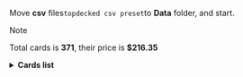 Move <b>csv</b> files```topdecked csv preset```to <b>Data</b> folder, and start.

> [!NOTE]
> Total cards is <b>371</b>, their price is <b>$216.35</b>

<details>
  <summary><b>Cards list</b></summary>

<ul>
 <li> $0.11 <a href="https://scryfall.com/card//afr/274">Mountain</a> - foil (1)</li>
 <li> $0.71 <a href="https://scryfall.com/card//khm/397">Mountain</a> - foil (1)</li>
 <li> $0.11 <a href="https://scryfall.com/card//afr/276">Mountain</a> - foil (1)</li>
 <li> $0.17 <a href="https://scryfall.com/card//thb/285">Mountain</a> - foil (1)</li>
 <li> $0.13 <a href="https://scryfall.com/card//mid/383">Mountain</a> - foil (1)</li>
 <li> $0.13 <a href="https://scryfall.com/card//afr/275">Mountain</a> - foil (1)</li>
 <li> $0.09 <a href="https://scryfall.com/card//afr/277">Mountain</a> - foil (1)</li>
 <li> $0.14 <a href="https://scryfall.com/card//thb/284">Mountain</a> - foil (1)</li>
 <li> $0.06 <a href="https://scryfall.com/card//afr/310">Rimeshield Frost Giant</a> - foil (1)</li>
 <li> $0.11 <a href="https://scryfall.com/card//mid/244">Sunrise Cavalier</a> - foil (1)</li>
 <li> $0.17 <a href="https://scryfall.com/card//mid/261">Evolving Wilds</a> - foil (1)</li>
 <li> $0.10 <a href="https://scryfall.com/card//mid/380">Plains</a> - foil (1)</li>
 <li> $0.22 <a href="https://scryfall.com/card//thb/279">Plains</a> - foil (1)</li>
 <li> $0.09 <a href="https://scryfall.com/card//afr/262">Plains</a> - foil (1)</li>
 <li> $0.09 <a href="https://scryfall.com/card//afr/264">Plains</a> - foil (1)</li>
 <li> $0.32 <a href="https://scryfall.com/card//khm/394">Plains</a> - foil (1)</li>
 <li> $0.20 <a href="https://scryfall.com/card//thb/278">Plains</a> - foil (1)</li>
 <li> $0.13 <a href="https://scryfall.com/card//afr/265">Plains</a> - foil (1)</li>
 <li> $0.10 <a href="https://scryfall.com/card//afr/263">Plains</a> - foil (1)</li>
 <li> $0.18 <a href="https://scryfall.com/card//afr/117">Reaper's Talisman</a> - foil (1)</li>
 <li> $0.10 <a href="https://scryfall.com/card//mid/384">Forest</a> - foil (1)</li>
 <li> $0.08 <a href="https://scryfall.com/card//thb/286">Forest</a> - foil (1)</li>
 <li> $0.19 <a href="https://scryfall.com/card//thb/287">Forest</a> - foil (1)</li>
 <li> $0.13 <a href="https://scryfall.com/card//afr/278">Forest</a> - foil (1)</li>
 <li> $0.13 <a href="https://scryfall.com/card//afr/280">Forest</a> - foil (1)</li>
 <li> $0.46 <a href="https://scryfall.com/card//mid/277">Forest</a> - foil (1)</li>
 <li> $0.10 <a href="https://scryfall.com/card//afr/279">Forest</a> - foil (1)</li>
 <li> $0.16 <a href="https://scryfall.com/card//afr/281">Forest</a> - foil (1)</li>
 <li> $0.73 <a href="https://scryfall.com/card//khm/398">Forest</a> - foil (1)</li>
 <li> $0.61 <a href="https://scryfall.com/card//ddr/36">Ob Nixilis Reignited</a> - foil (1)</li>
 <li> $0.11 <a href="https://scryfall.com/card//afr/268">Island</a> - foil (1)</li>
 <li> $0.62 <a href="https://scryfall.com/card//khm/395">Island</a> - foil (1)</li>
 <li> $0.09 <a href="https://scryfall.com/card//afr/269">Island</a> - foil (1)</li>
 <li> $0.19 <a href="https://scryfall.com/card//thb/281">Island</a> - foil (1)</li>
 <li> $0.09 <a href="https://scryfall.com/card//mid/381">Island</a> - foil (1)</li>
 <li> $0.10 <a href="https://scryfall.com/card//afr/267">Island</a> - foil (1)</li>
 <li> $0.13 <a href="https://scryfall.com/card//afr/266">Island</a> - foil (1)</li>
 <li> $0.17 <a href="https://scryfall.com/card//thb/280">Island</a> - foil (1)</li>
 <li> $0.13 <a href="https://scryfall.com/card//khm/321">Aegar, the Freezing Flame</a> - foil (1)</li>
 <li> $0.12 <a href="https://scryfall.com/card//afr/272">Swamp</a> - foil (1)</li>
 <li> $0.09 <a href="https://scryfall.com/card//afr/270">Swamp</a> - foil (1)</li>
 <li> $2.15 <a href="https://scryfall.com/card//thb/252">Swamp</a> - foil (1)</li>
 <li> $0.13 <a href="https://scryfall.com/card//mid/382">Swamp</a> - foil (1)</li>
 <li> $0.12 <a href="https://scryfall.com/card//afr/271">Swamp</a> - foil (1)</li>
 <li> $0.13 <a href="https://scryfall.com/card//afr/273">Swamp</a> - foil (1)</li>
 <li> $0.20 <a href="https://scryfall.com/card//thb/283">Swamp</a> - foil (1)</li>
 <li> $0.89 <a href="https://scryfall.com/card//mid/273">Swamp</a> - foil (1)</li>
 <li> $0.46 <a href="https://scryfall.com/card//khm/396">Swamp</a> - foil (1)</li>
 <li> $0.12 <a href="https://scryfall.com/card//thb/282">Swamp</a> - foil (1)</li>
 <li> $0.02 <a href="https://scryfall.com/card//mom/195">Iridescent Blademaster</a> - foil (1)</li>
 <li> $0.09 <a href="https://scryfall.com/card//khm/8">Divine Gambit</a> - foil (1)</li>
 <li> $0.38 <a href="https://scryfall.com/card//afr/228">Monk Class</a> - foil (1)</li>
 <li> $0.01 <a href="https://scryfall.com/card//mid/22">Gavony Trapper</a> - foil (1)</li>
 <li> $1.02 <a href="https://scryfall.com/card//neo/472">Thundering Raiju</a> - foil (1)</li>
 <li> $0.08 <a href="https://scryfall.com/card//mid/299">Burly Breaker // Dire-Strain Demolisher</a> - foil (1)</li>
 <li> $2.83 <a href="https://scryfall.com/card//vow/46">Welcoming Vampire</a> - foil (1)</li>
 <li> $2.87 <a href="https://scryfall.com/card//ddr/1">Nissa, Voice of Zendikar</a> - foil (1)</li>
 <li> $0.13 <a href="https://scryfall.com/card//mid/63">Mysterious Tome // Chilling Chronicle</a> - foil (1)</li>
 <li> $0.01 <a href="https://scryfall.com/card//mid/132">Burn the Accursed</a> - foil (1)</li>
 <li> $0.07 <a href="https://scryfall.com/card//afr/46">Arcane Investigator</a> - foil (1)</li>
 <li> $0.05 <a href="https://scryfall.com/card//khm/157">Tuskeri Firewalker</a> - foil (1)</li>
 <li> $0.13 <a href="https://scryfall.com/card//thb/263">Tymaret, Chosen from Death</a> - foil (1)</li>
 <li> $0.29 <a href="https://scryfall.com/card//mid/386">Triskaidekaphile</a> - foil (1)</li>
 <li> $0.46 <a href="https://scryfall.com/card//thb/352">Arasta of the Endless Web</a> - foil (1)</li>
 <li> $0.05 <a href="https://scryfall.com/card//khm/87">Draugr Recruiter</a> - foil (1)</li>
 <li> $0.43 <a href="https://scryfall.com/card//afr/375">Forsworn Paladin</a> - foil (1)</li>
 <li> $0.79 <a href="https://scryfall.com/card//khm/400">Reflections of Littjara</a> - foil (1)</li>
 <li> $0.19 <a href="https://scryfall.com/card//afr/397">Treasure Chest</a> - foil (1)</li>
 <li> $0.06 <a href="https://scryfall.com/card//mid/118">Olivia's Midnight Ambush</a> - foil (1)</li>
 <li> $2.26 <a href="https://scryfall.com/card//sta/56">Regrowth</a> - foil (1)</li>
 <li> $0.02 <a href="https://scryfall.com/card//mid/84">Arrogant Outlaw</a> - foil (1)</li>
 <li> $0.02 <a href="https://scryfall.com/card//afr/45">Air-Cult Elemental</a> - foil (1)</li>
 <li> $0.58 <a href="https://scryfall.com/card//thb/121">Underworld Dreams</a> - nonfoil (1)</li>
 <li> $0.06 <a href="https://scryfall.com/card//khm/36">Valkyrie's Sword</a> - nonfoil (1)</li>
 <li> $0.03 <a href="https://scryfall.com/card//khm/163">Boreal Outrider</a> - nonfoil (1)</li>
 <li> $0.02 <a href="https://scryfall.com/card//stx/200">Lorehold Excavation</a> - nonfoil (1)</li>
 <li> $0.98 <a href="https://scryfall.com/card//stx/262">Access Tunnel</a> - nonfoil (1)</li>
 <li> $0.10 <a href="https://scryfall.com/card//afr/105">Gelatinous Cube</a> - nonfoil (1)</li>
 <li> $0.12 <a href="https://scryfall.com/card//thb/237">Soul-Guide Lantern</a> - nonfoil (1)</li>
 <li> $0.12 <a href="https://scryfall.com/card//khm/56">Frost Augur</a> - nonfoil (1)</li>
 <li> $0.85 <a href="https://scryfall.com/card//khm/69">Mystic Reflection</a> - nonfoil (1)</li>
 <li> $0.02 <a href="https://scryfall.com/card//thb/189">Nyx Herald</a> - nonfoil (1)</li>
 <li> $0.02 <a href="https://scryfall.com/card//stx/89">Umbral Juke</a> - nonfoil (1)</li>
 <li> $1.00 <a href="https://scryfall.com/card//sta/17">Mind's Desire</a> - nonfoil (1)</li>
 <li> $0.04 <a href="https://scryfall.com/card//afr/7">Cloister Gargoyle</a> - nonfoil (1)</li>
 <li> $0.04 <a href="https://scryfall.com/card//thb/83">Agonizing Remorse</a> - nonfoil (1)</li>
 <li> $0.03 <a href="https://scryfall.com/card//sta/24">Agonizing Remorse</a> - nonfoil (1)</li>
 <li> $0.10 <a href="https://scryfall.com/card//ddr/3">Briarhorn</a> - nonfoil (2)</li>
 <li> $0.23 <a href="https://scryfall.com/card//mid/246">Tovolar, Dire Overlord // Tovolar, the Midnight Scourge</a> - nonfoil (1)</li>
 <li> $0.11 <a href="https://scryfall.com/card//mid/187">Hound Tamer // Untamed Pup</a> - nonfoil (1)</li>
 <li> $0.05 <a href="https://scryfall.com/card//mid/302">Hound Tamer // Untamed Pup</a> - nonfoil (1)</li>
 <li> $0.11 <a href="https://scryfall.com/card//stx/147">Augmenter Pugilist // Echoing Equation</a> - nonfoil (1)</li>
 <li> $0.04 <a href="https://scryfall.com/card//afr/192">Loathsome Troll</a> - nonfoil (1)</li>
 <li> $0.08 <a href="https://scryfall.com/card//khm/268">Skemfar Elderhall</a> - nonfoil (1)</li>
 <li> $0.30 <a href="https://scryfall.com/card//thb/170">The First Iroan Games</a> - nonfoil (1)</li>
 <li> $0.18 <a href="https://scryfall.com/card//sta/60">Electrolyze</a> - nonfoil (1)</li>
 <li> $0.03 <a href="https://scryfall.com/card//thb/219">Hero of the Nyxborn</a> - nonfoil (1)</li>
 <li> $0.41 <a href="https://scryfall.com/card//vow/200">Glorious Sunrise</a> - nonfoil (1)</li>
 <li> $0.02 <a href="https://scryfall.com/card//mom/107">Glistening Deluge</a> - nonfoil (1)</li>
 <li> $4.95 <a href="https://scryfall.com/card//khm/98">Haunting Voyage</a> - nonfoil (1)</li>
 <li> $0.20 <a href="https://scryfall.com/card//thb/87">Cling to Dust</a> - nonfoil (1)</li>
 <li> $0.16 <a href="https://scryfall.com/card//ddr/58">Quest for the Gravelord</a> - nonfoil (2)</li>
 <li> $0.02 <a href="https://scryfall.com/card//thb/59">One with the Stars</a> - nonfoil (1)</li>
 <li> $0.05 <a href="https://scryfall.com/card//thb/7">Commanding Presence</a> - nonfoil (1)</li>
 <li> $0.45 <a href="https://scryfall.com/card//ddr/56">Pestilence Demon</a> - nonfoil (1)</li>
 <li> $0.10 <a href="https://scryfall.com/card//thb/267">Renata, Called to the Hunt</a> - nonfoil (1)</li>
 <li> $0.08 <a href="https://scryfall.com/card//khm/113">Tergrid's Shadow</a> - nonfoil (1)</li>
 <li> $0.05 <a href="https://scryfall.com/card//afr/12">Divine Smite</a> - nonfoil (1)</li>
 <li> $0.03 <a href="https://scryfall.com/card//thb/239">Thundering Chariot</a> - nonfoil (1)</li>
 <li> $0.03 <a href="https://scryfall.com/card//stx/107">Igneous Inspiration</a> - nonfoil (1)</li>
 <li> $0.11 <a href="https://scryfall.com/card//ddr/19">Scythe Leopard</a> - nonfoil (1)</li>
 <li> $0.11 <a href="https://scryfall.com/card//ddr/19">Scythe Leopard</a> - nonfoil (1)</li>
 <li> $0.11 <a href="https://scryfall.com/card//khm/201">Arni Slays the Troll</a> - nonfoil (1)</li>
 <li> $1.06 <a href="https://scryfall.com/card//stx/86">Sedgemoor Witch</a> - nonfoil (1)</li>
 <li> $0.01 <a href="https://scryfall.com/card//mid/75">Skaab Wrangler</a> - nonfoil (1)</li>
 <li> $0.53 <a href="https://scryfall.com/card//ddr/2">Abundance</a> - nonfoil (1)</li>
 <li> $0.10 <a href="https://scryfall.com/card//stx/154">Pestilent Cauldron // Restorative Burst</a> - nonfoil (1)</li>
 <li> $3.61 <a href="https://scryfall.com/card//afr/138">Delina, Wild Mage</a> - nonfoil (1)</li>
 <li> $0.10 <a href="https://scryfall.com/card//thb/166">The Binding of the Titans</a> - nonfoil (1)</li>
 <li> $0.27 <a href="https://scryfall.com/card//ddr/24">Walker of the Grove</a> - nonfoil (1)</li>
 <li> $0.71 <a href="https://scryfall.com/card//sta/51">Cultivate</a> - nonfoil (1)</li>
 <li> $0.03 <a href="https://scryfall.com/card//thb/182">Nessian Hornbeetle</a> - nonfoil (1)</li>
 <li> $0.07 <a href="https://scryfall.com/card//sta/44">Shock</a> - nonfoil (1)</li>
 <li> $0.30 <a href="https://scryfall.com/card//thb/234">Mirror Shield</a> - nonfoil (1)</li>
 <li> $0.03 <a href="https://scryfall.com/card//mid/299">Burly Breaker // Dire-Strain Demolisher</a> - nonfoil (2)</li>
 <li> $0.27 <a href="https://scryfall.com/card//afr/29">Paladin Class</a> - nonfoil (1)</li>
 <li> $0.01 <a href="https://scryfall.com/card//mid/83">Vivisection</a> - nonfoil (1)</li>
 <li> $0.04 <a href="https://scryfall.com/card//afr/57">Eccentric Apprentice</a> - nonfoil (2)</li>
 <li> $0.20 <a href="https://scryfall.com/card//thb/33">Reverent Hoplite</a> - nonfoil (1)</li>
 <li> $0.11 <a href="https://scryfall.com/card//stx/98">Efreet Flamepainter</a> - nonfoil (1)</li>
 <li> $0.15 <a href="https://scryfall.com/card//khm/109">Skemfar Avenger</a> - nonfoil (1)</li>
 <li> $0.29 <a href="https://scryfall.com/card//afr/132">Battle Cry Goblin</a> - nonfoil (1)</li>
 <li> $0.05 <a href="https://scryfall.com/card//afr/67">Power of Persuasion</a> - nonfoil (1)</li>
 <li> $0.06 <a href="https://scryfall.com/card//stx/229">Shadewing Laureate</a> - nonfoil (1)</li>
 <li> $0.12 <a href="https://scryfall.com/card//ddr/20">Seek the Horizon</a> - nonfoil (1)</li>
 <li> $0.15 <a href="https://scryfall.com/card//khm/265">Port of Karfell</a> - nonfoil (1)</li>
 <li> $0.54 <a href="https://scryfall.com/card//afr/33">Portable Hole</a> - nonfoil (1)</li>
 <li> $0.37 <a href="https://scryfall.com/card//sta/31">Inquisition of Kozilek</a> - nonfoil (1)</li>
 <li> $0.10 <a href="https://scryfall.com/card//stx/57">Teachings of the Archaics</a> - nonfoil (1)</li>
 <li> $1.87 <a href="https://scryfall.com/card//mid/7">Brutal Cathar // Moonrage Brute</a> - nonfoil (1)</li>
 <li> $0.06 <a href="https://scryfall.com/card//mid/250">Wake to Slaughter</a> - nonfoil (1)</li>
 <li> $0.18 <a href="https://scryfall.com/card//ddr/60">Shadows of the Past</a> - nonfoil (1)</li>
 <li> $0.19 <a href="https://scryfall.com/card//thb/228">Staggering Insight</a> - nonfoil (1)</li>
 <li> $0.04 <a href="https://scryfall.com/card//stx/198">Lorehold Apprentice</a> - nonfoil (1)</li>
 <li> $0.03 <a href="https://scryfall.com/card//thb/63">Sea God's Scorn</a> - nonfoil (1)</li>
 <li> $0.06 <a href="https://scryfall.com/card//afr/107">Grim Wanderer</a> - nonfoil (1)</li>
 <li> $0.07 <a href="https://scryfall.com/card//thb/223">Mischievous Chimera</a> - nonfoil (1)</li>
 <li> $0.04 <a href="https://scryfall.com/card//stx/100">Explosive Welcome</a> - nonfoil (1)</li>
 <li> $0.16 <a href="https://scryfall.com/card//stx/96">Draconic Intervention</a> - nonfoil (1)</li>
 <li> $0.07 <a href="https://scryfall.com/card//mid/238">Rootcoil Creeper</a> - nonfoil (2)</li>
 <li> $0.47 <a href="https://scryfall.com/card//ddr/38">Ambition's Cost</a> - nonfoil (1)</li>
 <li> $0.03 <a href="https://scryfall.com/card//thb/133">Fateful End</a> - nonfoil (1)</li>
 <li> $0.08 <a href="https://scryfall.com/card//sta/41">Infuriate</a> - nonfoil (1)</li>
 <li> $0.14 <a href="https://scryfall.com/card//khm/108">Rune of Mortality</a> - nonfoil (1)</li>
 <li> $0.33 <a href="https://scryfall.com/card//ddr/10">Gaea's Blessing</a> - nonfoil (1)</li>
 <li> $0.13 <a href="https://scryfall.com/card//khm/325">Koll, the Forgemaster</a> - nonfoil (1)</li>
 <li> $0.05 <a href="https://scryfall.com/card//thb/209">Atris, Oracle of Half-Truths</a> - nonfoil (1)</li>
 <li> $0.28 <a href="https://scryfall.com/card//stx/26">Secret Rendezvous</a> - nonfoil (1)</li>
 <li> $0.22 <a href="https://scryfall.com/card//thb/5">The Birth of Meletis</a> - nonfoil (1)</li>
 <li> $0.32 <a href="https://scryfall.com/card//snc/12">Extraction Specialist</a> - nonfoil (1)</li>
 <li> $0.11 <a href="https://scryfall.com/card//khm/59">Giant's Amulet</a> - nonfoil (1)</li>
 <li> $0.05 <a href="https://scryfall.com/card//afr/234">Targ Nar, Demon-Fang Gnoll</a> - nonfoil (2)</li>
 <li> $0.09 <a href="https://scryfall.com/card//mid/183">Dryad's Revival</a> - nonfoil (1)</li>
 <li> $1.29 <a href="https://scryfall.com/card//khm/340">Search for Glory</a> - nonfoil (1)</li>
 <li> $0.10 <a href="https://scryfall.com/card//stx/127">Dragonsguard Elite</a> - nonfoil (1)</li>
 <li> $0.03 <a href="https://scryfall.com/card//afr/96">Demogorgon's Clutches</a> - nonfoil (1)</li>
 <li> $0.07 <a href="https://scryfall.com/card//sta/4">Divine Gambit</a> - nonfoil (1)</li>
 <li> $0.02 <a href="https://scryfall.com/card//khm/8">Divine Gambit</a> - nonfoil (1)</li>
 <li> $0.04 <a href="https://scryfall.com/card//mul/57">Reyav, Master Smith</a> - nonfoil (1)</li>
 <li> $0.05 <a href="https://scryfall.com/card//stx/134">Honor Troll</a> - nonfoil (2)</li>
 <li> $0.02 <a href="https://scryfall.com/card//thb/112">Pharika's Spawn</a> - nonfoil (1)</li>
 <li> $0.03 <a href="https://scryfall.com/card//afr/76">Split the Party</a> - nonfoil (1)</li>
 <li> $0.04 <a href="https://scryfall.com/card//afr/149">Hulking Bugbear</a> - nonfoil (1)</li>
 <li> $0.02 <a href="https://scryfall.com/card//stx/135">Karok Wrangler</a> - nonfoil (1)</li>
 <li> $0.46 <a href="https://scryfall.com/card//ddr/16">Oran-Rief Hydra</a> - nonfoil (1)</li>
 <li> $0.02 <a href="https://scryfall.com/card//stx/15">Dueling Coach</a> - nonfoil (1)</li>
 <li> $0.06 <a href="https://scryfall.com/card//stx/123">Bookwurm</a> - nonfoil (2)</li>
 <li> $0.13 <a href="https://scryfall.com/card//afr/32">Plate Armor</a> - nonfoil (1)</li>
 <li> $0.02 <a href="https://scryfall.com/card//khm/226">Niko Defies Destiny</a> - nonfoil (1)</li>
 <li> $0.05 <a href="https://scryfall.com/card//afr/135">Burning Hands</a> - nonfoil (1)</li>
 <li> $0.07 <a href="https://scryfall.com/card//mid/126">Vengeful Strangler // Strangling Grasp</a> - nonfoil (1)</li>
 <li> $0.02 <a href="https://scryfall.com/card//stx/78">Necrotic Fumes</a> - nonfoil (3)</li>
 <li> $0.19 <a href="https://scryfall.com/card//ddr/6">Cloudthresher</a> - nonfoil (1)</li>
 <li> $0.02 <a href="https://scryfall.com/card//afr/247">Iron Golem</a> - nonfoil (1)</li>
 <li> $0.04 <a href="https://scryfall.com/card//afr/210">Wandering Troubadour</a> - nonfoil (2)</li>
 <li> $0.05 <a href="https://scryfall.com/card//thb/69">Stinging Lionfish</a> - nonfoil (1)</li>
 <li> $0.17 <a href="https://scryfall.com/card//afr/98">Drider</a> - nonfoil (1)</li>
 <li> $0.20 <a href="https://scryfall.com/card//thb/167">Chainweb Aracnir</a> - nonfoil (1)</li>
 <li> $0.11 <a href="https://scryfall.com/card//khm/170">Fynn, the Fangbearer</a> - nonfoil (1)</li>
 <li> $0.34 <a href="https://scryfall.com/card//stx/128">Ecological Appreciation</a> - nonfoil (1)</li>
 <li> $0.07 <a href="https://scryfall.com/card//afr/137">Critical Hit</a> - nonfoil (1)</li>
 <li> $0.04 <a href="https://scryfall.com/card//afr/201">Purple Worm</a> - nonfoil (1)</li>
 <li> $2.07 <a href="https://scryfall.com/card//stx/81">Plumb the Forbidden</a> - nonfoil (1)</li>
 <li> $0.06 <a href="https://scryfall.com/card//thb/102">Inevitable End</a> - nonfoil (1)</li>
 <li> $0.41 <a href="https://scryfall.com/card//stx/21">Mavinda, Students' Advocate</a> - nonfoil (1)</li>
 <li> $0.61 <a href="https://scryfall.com/card//afr/180">Druid Class</a> - nonfoil (1)</li>
 <li> $0.03 <a href="https://scryfall.com/card//mid/16">Duelcraft Trainer</a> - nonfoil (1)</li>
 <li> $0.36 <a href="https://scryfall.com/card//mid/309">Katilda, Dawnhart Prime</a> - nonfoil (1)</li>
 <li> $0.25 <a href="https://scryfall.com/card//ddr/30">Treetop Village</a> - nonfoil (1)</li>
 <li> $0.24 <a href="https://scryfall.com/card//vow/58">Dreamshackle Geist</a> - nonfoil (1)</li>
 <li> $0.02 <a href="https://scryfall.com/card//stx/202">Maelstrom Muse</a> - nonfoil (1)</li>
 <li> $0.07 <a href="https://scryfall.com/card//ddr/12">Jaddi Lifestrider</a> - nonfoil (2)</li>
 <li> $0.20 <a href="https://scryfall.com/card//khm/25">Rune of Sustenance</a> - nonfoil (1)</li>
 <li> $0.11 <a href="https://scryfall.com/card//mid/303">Outland Liberator // Frenzied Trapbreaker</a> - nonfoil (1)</li>
 <li> $0.02 <a href="https://scryfall.com/card//afr/244">Fifty Feet of Rope</a> - nonfoil (1)</li>
 <li> $0.91 <a href="https://scryfall.com/card//ddr/65">Leechridden Swamp</a> - nonfoil (1)</li>
 <li> $0.15 <a href="https://scryfall.com/card//afr/48">The Blackstaff of Waterdeep</a> - nonfoil (1)</li>
 <li> $0.25 <a href="https://scryfall.com/card//ddr/62">Squelching Leeches</a> - nonfoil (1)</li>
 <li> $0.07 <a href="https://scryfall.com/card//afr/49">Blue Dragon</a> - nonfoil (1)</li>
 <li> $0.18 <a href="https://scryfall.com/card//stx/94">Conspiracy Theorist</a> - nonfoil (1)</li>
 <li> $0.04 <a href="https://scryfall.com/card//stx/35">Thunderous Orator</a> - nonfoil (1)</li>
 <li> $0.13 <a href="https://scryfall.com/card//stx/176">Deadly Brew</a> - nonfoil (1)</li>
 <li> $0.17 <a href="https://scryfall.com/card//stx/207">Mortality Spear</a> - nonfoil (1)</li>
 <li> $0.05 <a href="https://scryfall.com/card//mom/166">Stoke the Flames</a> - nonfoil (1)</li>
 <li> $0.23 <a href="https://scryfall.com/card//ddr/21">Thicket Elemental</a> - nonfoil (1)</li>
 <li> $0.08 <a href="https://scryfall.com/card//thb/206">Acolyte of Affliction</a> - nonfoil (1)</li>
 <li> $0.62 <a href="https://scryfall.com/card//thb/13">Elspeth Conquers Death</a> - nonfoil (1)</li>
 <li> $0.05 <a href="https://scryfall.com/card//thb/132">Escape Velocity</a> - nonfoil (1)</li>
 <li> $0.06 <a href="https://scryfall.com/card//khm/30">Spectral Steel</a> - nonfoil (1)</li>
 <li> $0.47 <a href="https://scryfall.com/card//khm/142">Magda, Brazen Outlaw</a> - nonfoil (1)</li>
 <li> $0.12 <a href="https://scryfall.com/card//sta/37">Claim the Firstborn</a> - nonfoil (1)</li>
 <li> $1.26 <a href="https://scryfall.com/card//afr/147">Hobgoblin Bandit Lord</a> - nonfoil (1)</li>
 <li> $0.22 <a href="https://scryfall.com/card//mid/235">Rem Karolus, Stalwart Slayer</a> - nonfoil (1)</li>
 <li> $0.04 <a href="https://scryfall.com/card//afr/231">Shessra, Death's Whisper</a> - nonfoil (1)</li>
 <li> $0.05 <a href="https://scryfall.com/card//stx/92">Ardent Dustspeaker</a> - nonfoil (1)</li>
 <li> $0.04 <a href="https://scryfall.com/card//thb/138">Heroes of the Revel</a> - nonfoil (1)</li>
 <li> $0.08 <a href="https://scryfall.com/card//mid/115">Necrosynthesis</a> - nonfoil (1)</li>
 <li> $0.16 <a href="https://scryfall.com/card//afr/125">Warlock Class</a> - nonfoil (2)</li>
 <li> $0.26 <a href="https://scryfall.com/card//mid/2">Ambitious Farmhand // Seasoned Cathar</a> - nonfoil (1)</li>
 <li> $2.57 <a href="https://scryfall.com/card//afr/222">Fighter Class</a> - nonfoil (1)</li>
 <li> $0.02 <a href="https://scryfall.com/card//mid/300">Dawnhart Mentor</a> - nonfoil (2)</li>
 <li> $0.05 <a href="https://scryfall.com/card//khm/166">Elven Bow</a> - nonfoil (1)</li>
 <li> $0.25 <a href="https://scryfall.com/card//stx/20">Leonin Lightscribe</a> - nonfoil (1)</li>
 <li> $0.63 <a href="https://scryfall.com/card//khm/9">Doomskar</a> - nonfoil (1)</li>
 <li> $0.49 <a href="https://scryfall.com/card//thb/99">Gray Merchant of Asphodel</a> - nonfoil (1)</li>
 <li> $3.91 <a href="https://scryfall.com/card//khm/114">Valki, God of Lies // Tibalt, Cosmic Impostor</a> - nonfoil (1)</li>
 <li> $0.31 <a href="https://scryfall.com/card//vow/53">Consuming Tide</a> - nonfoil (1)</li>
 <li> $0.04 <a href="https://scryfall.com/card//mid/65">Ominous Roost</a> - nonfoil (1)</li>
 <li> $0.09 <a href="https://scryfall.com/card//stx/28">Show of Confidence</a> - nonfoil (1)</li>
 <li> $1.25 <a href="https://scryfall.com/card//mid/113">Morbid Opportunist</a> - nonfoil (1)</li>
 <li> $0.35 <a href="https://scryfall.com/card//sta/62">Lightning Helix</a> - nonfoil (1)</li>
 <li> $0.06 <a href="https://scryfall.com/card//khm/253">Bretagard Stronghold</a> - nonfoil (1)</li>
 <li> $0.03 <a href="https://scryfall.com/card//khm/137">Frenzied Raider</a> - nonfoil (1)</li>
 <li> $2.54 <a href="https://scryfall.com/card//thb/221">Kroxa, Titan of Death's Hunger</a> - nonfoil (1)</li>
 <li> $0.06 <a href="https://scryfall.com/card//stx/205">Manifestation Sage</a> - nonfoil (1)</li>
 <li> $0.12 <a href="https://scryfall.com/card//khm/116">Vengeful Reaper</a> - nonfoil (1)</li>
 <li> $0.23 <a href="https://scryfall.com/card//stx/72">Go Blank</a> - nonfoil (1)</li>
 <li> $0.08 <a href="https://scryfall.com/card//khm/224">Narfi, Betrayer King</a> - nonfoil (1)</li>
 <li> $0.13 <a href="https://scryfall.com/card//stx/59">Test of Talents</a> - nonfoil (2)</li>
 <li> $0.36 <a href="https://scryfall.com/card//khm/107">Rise of the Dread Marn</a> - nonfoil (1)</li>
 <li> $0.08 <a href="https://scryfall.com/card//khm/259">Great Hall of Starnheim</a> - nonfoil (1)</li>
 <li> $0.02 <a href="https://scryfall.com/card//afr/77">Sudden Insight</a> - nonfoil (1)</li>
 <li> $0.10 <a href="https://scryfall.com/card//afr/240">Bag of Holding</a> - nonfoil (1)</li>
 <li> $0.19 <a href="https://scryfall.com/card//afr/88">Asmodeus the Archfiend</a> - nonfoil (1)</li>
 <li> $0.03 <a href="https://scryfall.com/card//thb/193">Pheres-Band Brawler</a> - nonfoil (1)</li>
 <li> $0.04 <a href="https://scryfall.com/card//stx/132">Fortifying Draught</a> - nonfoil (1)</li>
 <li> $0.08 <a href="https://scryfall.com/card//mid/57">Grafted Identity</a> - nonfoil (1)</li>
 <li> $4.04 <a href="https://scryfall.com/card//mid/265">Overgrown Farmland</a> - nonfoil (1)</li>
 <li> $0.10 <a href="https://scryfall.com/card//khm/212">Harald, King of Skemfar</a> - nonfoil (1)</li>
 <li> $0.19 <a href="https://scryfall.com/card//vow/186">Ascendant Packleader</a> - nonfoil (1)</li>
 <li> $0.03 <a href="https://scryfall.com/card//mid/70">Phantom Carriage</a> - nonfoil (2)</li>
 <li> $0.12 <a href="https://scryfall.com/card//afr/323">Zalto, Fire Giant Duke</a> - nonfoil (2)</li>
 <li> $0.19 <a href="https://scryfall.com/card//stx/247">Witherbloom Apprentice</a> - nonfoil (2)</li>
 <li> $0.36 <a href="https://scryfall.com/card//afr/243">Eye of Vecna</a> - nonfoil (1)</li>
 <li> $0.02 <a href="https://scryfall.com/card//stx/224">Returned Pastcaller</a> - nonfoil (1)</li>
 <li> $0.02 <a href="https://scryfall.com/card//mid/196">Rise of the Ants</a> - nonfoil (1)</li>
 <li> $2.89 <a href="https://scryfall.com/card//afr/254">Den of the Bugbear</a> - nonfoil (1)</li>
 <li> $0.24 <a href="https://scryfall.com/card//khm/86">Draugr Necromancer</a> - nonfoil (1)</li>
 <li> $0.25 <a href="https://scryfall.com/card//khm/244">Replicating Ring</a> - nonfoil (1)</li>
 <li> $0.26 <a href="https://scryfall.com/card//sta/28">Doom Blade</a> - nonfoil (3)</li>
 <li> $0.02 <a href="https://scryfall.com/card//stx/31">Stonebinder's Familiar</a> - nonfoil (1)</li>
 <li> $0.10 <a href="https://scryfall.com/card//mid/173">Brood Weaver</a> - nonfoil (1)</li>
 <li> $0.10 <a href="https://scryfall.com/card//stx/178">Dina, Soul Steeper</a> - nonfoil (2)</li>
 <li> $0.12 <a href="https://scryfall.com/card//stx/171">Creative Outburst</a> - nonfoil (1)</li>
 <li> $0.03 <a href="https://scryfall.com/card//stx/91">Academic Dispute</a> - nonfoil (1)</li>
 <li> $0.02 <a href="https://scryfall.com/card//stx/162">Aether Helix</a> - nonfoil (1)</li>
 <li> $0.07 <a href="https://scryfall.com/card//thb/53">Medomai's Prophecy</a> - nonfoil (1)</li>
 <li> $0.04 <a href="https://scryfall.com/card//khm/135">Fearless Liberator</a> - nonfoil (1)</li>
 <li> $0.13 <a href="https://scryfall.com/card//thb/156">Storm Herald</a> - nonfoil (1)</li>
 <li> $0.10 <a href="https://scryfall.com/card//khm/148">Rune of Speed</a> - nonfoil (1)</li>
 <li> $0.47 <a href="https://scryfall.com/card//thb/80">Wavebreak Hippocamp</a> - nonfoil (1)</li>
 <li> $0.05 <a href="https://scryfall.com/card//stx/24">Professor of Symbology</a> - nonfoil (1)</li>
 <li> $0.43 <a href="https://scryfall.com/card//mid/51">Fading Hope</a> - nonfoil (1)</li>
 <li> $0.21 <a href="https://scryfall.com/card//mid/223">Florian, Voldaren Scion</a> - nonfoil (1)</li>
 <li> $0.08 <a href="https://scryfall.com/card//stx/246">Venerable Warsinger</a> - nonfoil (1)</li>
 <li> $0.43 <a href="https://scryfall.com/card//ddr/53">Indulgent Tormentor</a> - nonfoil (1)</li>
 <li> $0.27 <a href="https://scryfall.com/card//sta/19">Opt</a> - nonfoil (1)</li>
 <li> $0.03 <a href="https://scryfall.com/card//stx/231">Silverquill Apprentice</a> - nonfoil (2)</li>
 <li> $0.12 <a href="https://scryfall.com/card//stx/225">Rip Apart</a> - nonfoil (1)</li>
 <li> $0.03 <a href="https://scryfall.com/card//stx/169">Closing Statement</a> - nonfoil (1)</li>
 <li> $0.08 <a href="https://scryfall.com/card//sta/3">Defiant Strike</a> - nonfoil (1)</li>
 <li> $0.20 <a href="https://scryfall.com/card//ddr/57">Priest of the Blood Rite</a> - nonfoil (1)</li>
 <li> $0.09 <a href="https://scryfall.com/card//ddr/26">Woodborn Behemoth</a> - nonfoil (2)</li>
 <li> $1.41 <a href="https://scryfall.com/card//stx/279">Kasmina, Enigma Sage</a> - nonfoil (1)</li>
 <li> $0.24 <a href="https://scryfall.com/card//afr/260">Temple of the Dragon Queen</a> - nonfoil (1)</li>
 <li> $0.05 <a href="https://scryfall.com/card//stx/46">Mentor's Guidance</a> - nonfoil (1)</li>
 <li> $0.04 <a href="https://scryfall.com/card//mom/237">Invasion of Moag // Bloomwielder Dryads</a> - nonfoil (1)</li>
 <li> $0.09 <a href="https://scryfall.com/card//khm/122">Basalt Ravager</a> - nonfoil (1)</li>
 <li> $0.07 <a href="https://scryfall.com/card//ddr/42">Carrier Thrall</a> - nonfoil (2)</li>
 <li> $0.23 <a href="https://scryfall.com/card//afr/371">Yuan-Ti Malison</a> - nonfoil (1)</li>
 <li> $0.07 <a href="https://scryfall.com/card//stx/220">Quintorius, Field Historian</a> - nonfoil (1)</li>
 <li> $0.04 <a href="https://scryfall.com/card//mid/251">Winterthorn Blessing</a> - nonfoil (1)</li>
 <li> $2.93 <a href="https://scryfall.com/card//snc/160">Topiary Stomper</a> - nonfoil (1)</li>
 <li> $0.04 <a href="https://scryfall.com/card//afr/3">Blink Dog</a> - nonfoil (1)</li>
 <li> $0.04 <a href="https://scryfall.com/card//afr/54">Displacer Beast</a> - nonfoil (1)</li>
 <li> $0.02 <a href="https://scryfall.com/card//stx/105">Hall Monitor</a> - nonfoil (1)</li>
 <li> $0.11 <a href="https://scryfall.com/card//khm/233">Vega, the Watcher</a> - nonfoil (1)</li>
 <li> $0.06 <a href="https://scryfall.com/card//sta/49">Adventurous Impulse</a> - nonfoil (1)</li>
 <li> $0.18 <a href="https://scryfall.com/card//ddr/61">Smallpox</a> - nonfoil (2)</li>
 <li> $0.14 <a href="https://scryfall.com/card//afr/21">Ingenious Smith</a> - nonfoil (1)</li>
 <li> $0.22 <a href="https://scryfall.com/card//thb/214">Dream Trawler</a> - nonfoil (1)</li>
 <li> $0.34 <a href="https://scryfall.com/card//stx/149">Extus, Oriq Overlord // Awaken the Blood Avatar</a> - nonfoil (1)</li>
 <li> $0.07 <a href="https://scryfall.com/card//vow/151">Creepy Puppeteer</a> - nonfoil (1)</li>
 <li> $0.02 <a href="https://scryfall.com/card//khm/200">Aegar, the Freezing Flame</a> - nonfoil (1)</li>
 <li> $0.09 <a href="https://scryfall.com/card//afr/175">Choose Your Weapon</a> - nonfoil (1)</li>
 <li> $0.25 <a href="https://scryfall.com/card//thb/98">Gravebreaker Lamia</a> - nonfoil (1)</li>
 <li> $0.14 <a href="https://scryfall.com/card//stx/70">Eyetwitch</a> - nonfoil (1)</li>
 <li> $0.02 <a href="https://scryfall.com/card//mid/297">Village Watch // Village Reavers</a> - nonfoil (1)</li>
 <li> $0.17 <a href="https://scryfall.com/card//stx/261">Zephyr Boots</a> - nonfoil (1)</li>
 <li> $0.04 <a href="https://scryfall.com/card//khm/182">Littjara Glade-Warden</a> - nonfoil (1)</li>
 <li> $1.81 <a href="https://scryfall.com/card//vow/63">Hullbreaker Horror</a> - nonfoil (1)</li>
 <li> $0.17 <a href="https://scryfall.com/card//afr/337">Bruenor Battlehammer</a> - nonfoil (1)</li>
 <li> $0.34 <a href="https://scryfall.com/card//mid/221">Faithful Mending</a> - nonfoil (1)</li>
 <li> $0.56 <a href="https://scryfall.com/card//sta/18">Negate</a> - nonfoil (1)</li>
 <li> $0.15 <a href="https://scryfall.com/card//afr/114">Power Word Kill</a> - nonfoil (2)</li>
 <li> $0.19 <a href="https://scryfall.com/card//stx/228">Rushed Rebirth</a> - nonfoil (1)</li>
 <li> $0.11 <a href="https://scryfall.com/card//ddr/45">Despoiler of Souls</a> - nonfoil (1)</li>
 <li> $3.11 <a href="https://scryfall.com/card//afr/290">Iymrith, Desert Doom</a> - nonfoil (1)</li>
 <li> $0.44 <a href="https://scryfall.com/card//ddr/29">Mosswort Bridge</a> - nonfoil (1)</li>
 <li> $0.05 <a href="https://scryfall.com/card//stx/56">Symmetry Sage</a> - nonfoil (1)</li>
 <li> $0.57 <a href="https://scryfall.com/card//ddr/44">Desecration Demon</a> - nonfoil (1)</li>
 <li> $0.29 <a href="https://scryfall.com/card//khm/21">Reidane, God of the Worthy // Valkmira, Protector's Shield</a> - nonfoil (1)</li>
 <li> $0.03 <a href="https://scryfall.com/card//khm/128">Crush the Weak</a> - nonfoil (1)</li>
 <li> $0.04 <a href="https://scryfall.com/card//afr/111">Lightfoot Rogue</a> - nonfoil (1)</li>
 <li> $0.05 <a href="https://scryfall.com/card//sta/23">Whirlwind Denial</a> - nonfoil (2)</li>
 <li> $0.07 <a href="https://scryfall.com/card//mom/30">Phyrexian Awakening</a> - nonfoil (1)</li>
 <li> $24.66 <a href="https://scryfall.com/card//thb/345">Shadowspear</a> - nonfoil (1)</li>
 <li> $7.50 <a href="https://scryfall.com/card//thb/301">Idyllic Tutor</a> - nonfoil (1)</li>
 <li> $4.50 <a href="https://scryfall.com/card//afr/372">Acererak the Archlich</a> - foil (1)</li>
 <li> $5.69 <a href="https://scryfall.com/card//hop/35">Noxious Ghoul</a> - nonfoil (1)</li>
 <li> $10.92 <a href="https://scryfall.com/card//stx/282">Beledros Witherbloom</a> - nonfoil (1)</li>
 <li> $5.59 <a href="https://scryfall.com/card//mom/12">Elesh Norn // The Argent Etchings</a> - nonfoil (1)</li>
 <li> $19.08 <a href="https://scryfall.com/card//thb/259">Heliod, Sun-Crowned</a> - foil (1)</li>
 <li> $29.99 <a href="https://scryfall.com/card//mid/A-112">The Meathook Massacre</a> - nonfoil (1)</li>
</ul>

</details>
